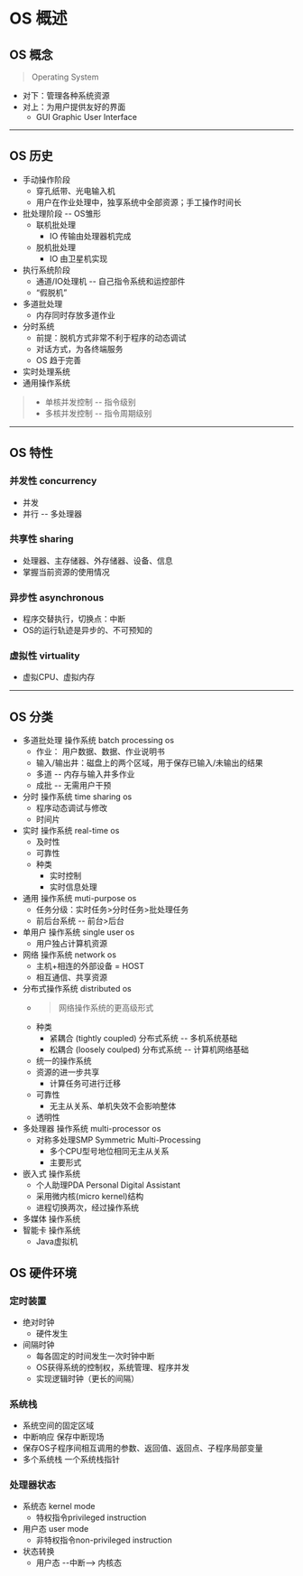 # OS 概述

## OS 概念

> Operating System

* 对下：管理各种系统资源
* 对上：为用户提供友好的界面
  * GUI Graphic User Interface

---

## OS 历史

* 手动操作阶段
  * 穿孔纸带、光电输入机
  * 用户在作业处理中，独享系统中全部资源；手工操作时间长
* 批处理阶段 -- OS雏形
  * 联机批处理
    * IO 传输由处理器机完成
  * 脱机批处理
    * IO 由卫星机实现
* 执行系统阶段
  * 通道/IO处理机 -- 自己指令系统和运控部件
  * “假脱机”
* 多道批处理
  * 内存同时存放多道作业
* 分时系统
  * 前提：脱机方式非常不利于程序的动态调试
  * 对话方式，为各终端服务
  * OS 趋于完善
* 实时处理系统
* 通用操作系统
> * 单核并发控制 -- 指令级别
> * 多核并发控制 -- 指令周期级别

---

## OS 特性

### 并发性 concurrency

* 并发
* 并行 -- 多处理器

### 共享性 sharing

* 处理器、主存储器、外存储器、设备、信息
* 掌握当前资源的使用情况

### 异步性 asynchronous

* 程序交替执行，切换点：中断
* OS的运行轨迹是异步的、不可预知的

### 虚拟性 virtuality

* 虚拟CPU、虚拟内存

---

## OS 分类

* 多道批处理 操作系统 batch processing os
  * 作业： 用户数据、数据、作业说明书
  * 输入/输出井：磁盘上的两个区域，用于保存已输入/未输出的结果
  * 多道 -- 内存与输入井多作业
  * 成批 -- 无需用户干预
* 分时 操作系统 time sharing os
  * 程序动态调试与修改
  * 时间片
* 实时 操作系统 real-time os
  * 及时性
  * 可靠性
  * 种类
    * 实时控制
    * 实时信息处理
* 通用 操作系统 muti-purpose os
  * 任务分级：实时任务>分时任务>批处理任务
  * 前后台系统 -- 前台>后台
* 单用户 操作系统 single user os
  * 用户独占计算机资源
* 网络 操作系统 network os
  * 主机+相连的外部设备 = HOST
  * 相互通信、共享资源
* 分布式操作系统 distributed os
  * > 网络操作系统的更高级形式
  * 种类
    * 紧耦合 (tightly coupled) 分布式系统 -- 多机系统基础
    * 松耦合 (loosely coulped) 分布式系统 -- 计算机网络基础
  * 统一的操作系统
  * 资源的进一步共享
    * 计算任务可进行迁移
  * 可靠性
    * 无主从关系、单机失效不会影响整体
  * 透明性
* 多处理器 操作系统 multi-processor os
  * 对称多处理SMP Symmetric Multi-Processing
    * 多个CPU型号地位相同无主从关系
    * 主要形式
* 嵌入式 操作系统
  * 个人助理PDA Personal Digital Assistant
  * 采用微内核(micro kernel)结构
  * 进程切换两次，经过操作系统
* 多媒体 操作系统
* 智能卡 操作系统
  * Java虚拟机

## OS 硬件环境

### 定时装置

* 绝对时钟
  * 硬件发生
* 间隔时钟
  * 每各固定的时间发生一次时钟中断
  * OS获得系统的控制权，系统管理、程序并发
  * 实现逻辑时钟（更长的间隔）

### 系统栈

* 系统空间的固定区域
* 中断响应 保存中断现场
* 保存OS子程序间相互调用的参数、返回值、返回点、子程序局部变量
* 多个系统栈 一个系统栈指针

### 处理器状态

* 系统态 kernel mode
  * 特权指令privileged instruction
* 用户态 user mode
  * 非特权指令non-privileged instruction
* 状态转换
  * 用户态 --中断--> 内核态
